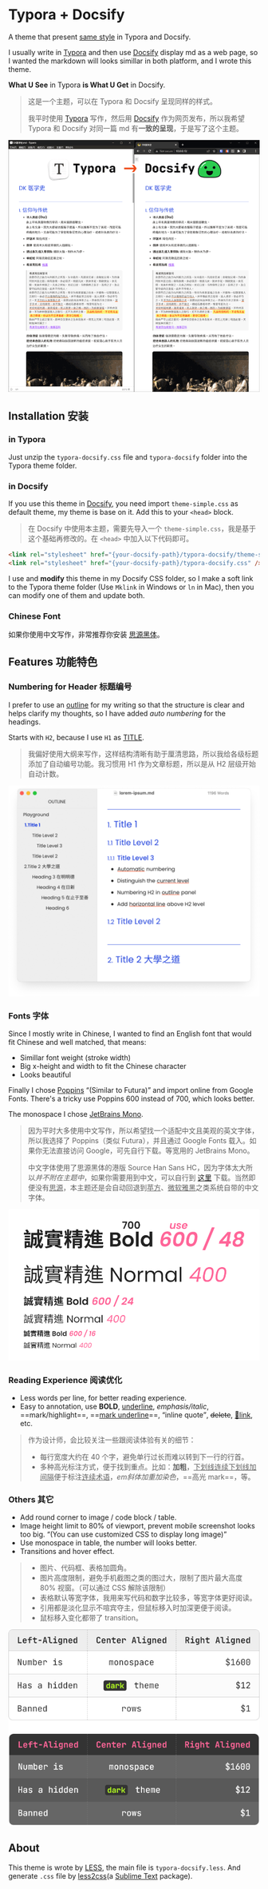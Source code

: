 # Typora + Docsify

A theme that present <u>same style</u> in Typora and Docsify.

I usually write in [Typora](https://typora.io/) and then use [Docsify](https://docsify.js.org) display md as a web page, so I wanted the markdown will looks simillar in both platform, and I wrote this theme.

**What U See** in Typora **is What U Get** in Docsify.

>   这是一个主题，可以在 Typora 和 Docsify 呈现同样的样式。
>
>   我平时使用 [Typora](https://typora.io/) 写作，然后用 [Docsify](https://docsify.js.org) 作为网页发布，所以我希望 Typora 和 Docsify 对同一篇 md 有**一致的呈现**，于是写了这个主题。

![preview](assets/typora_docsify_compare.png)

## Installation 安装

### in Typora

Just unzip the `typora-docsify.css` file and `typora-docsify` folder into the Typora theme folder.

### in Docsify

If you use this theme in <u>Docsify</u>, you need import `theme-simple.css` as default theme, my theme is base on it. Add this to your `<head>` block.

>   在 Docsify 中使用本主题，需要先导入一个 `theme-simple.css`，我是基于这个基础再修改的。在 `<head>` 中加入以下代码即可。

```html
<link rel="stylesheet" href="{your-docsify-path}/typora-docsify/theme-simple.css" />
<link rel="stylesheet" href="{your-docsify-path}/typora-docsify.css" />
```

I use and **modify** this theme in my Docsify CSS folder, so I make a soft link to the Typora theme folder (Use `Mklink` in Windows or `ln` in Mac), then you can modify one of them and update both. 

### Chinese Font

如果你使用中文写作，非常推荐你安装 [思源黑体](https://github.com/adobe-fonts/source-han-sans/releases)。

## Features 功能特色

### Numbering for Header 标题编号

I prefer to use an <u>outline</u> for my writing so that the structure is clear and helps clarify my thoughts, so I have added *auto numbering* for the headings.

Starts with `H2`, because I use `H1` as <u>TITLE</u>.

>   我偏好使用大纲来写作，这样结构清晰有助于厘清思路，所以我给各级标题添加了自动编号功能。我习惯用 H1 作为文章标题，所以是从 H2 层级开始自动计数。

![header-numbering](assets/header-numbering.png)

### Fonts 字体

Since I mostly write in Chinese, I wanted to find an English font that would fit Chinese and well matched, that means:

-   Simillar font weight (stroke width)
-   Big x-height and width to fit the Chinese character
-   Looks beautiful

Finally I chose [Poppins](https://fonts.google.com/specimen/Poppins) <q>(Similar to Futura)</q> and import online from Google Fonts. There's a tricky use Poppins 600 instead of 700, which looks better.

The monospace I chose [JetBrains Mono](https://fonts.google.com/specimen/JetBrains+Mono).

>   因为平时大多使用中文写作，所以希望找一个适配中文且美观的英文字体，所以我选择了 Poppins（类似 Futura），并且通过 Google Fonts 载入。如果你无法直接访问 Google，可先自行下载。等宽用的 JetBrains Mono。
>
>   中文字体使用了思源黑体的港版 Source Han Sans HC，因为字体太大所以*并不附在主题中*，如果你需要用到中文，可以自行到 [这里](https://github.com/adobe-fonts/source-han-sans/releases) 下载。当然即便没有<u>思源</u>，本主题还是会自动回退到<u>苹方</u>、<u>微软雅黑</u>之类系统自带的中文字体。

![font](assets/font.png)

### Reading Experience 阅读优化

-   Less words per line, for better reading experience.
-   Easy to annotation, use **BOLD**, <u>underline</u>, *emphasis/italic*, ==mark/highlight==, ==<u>mark underline</u>==, <q>inline quote</q>, ~~delete~~, [🔗link](#), etc.

>   作为设计师，会比较关注一些跟阅读体验有关的细节：
>
>   -   每行宽度大约在 40 个字，避免单行过长而难以转到下一行的行首。
>   -   多种高光标注方式，便于找到重点。比如：**加粗**，<u>下划线</u><u>连续下划线加间隔</u>便于标注<u>连续</u><u>术语</u>，*em斜体加重加染色*，==高光 mark==，等。

### Others 其它

-   Add round corner to image / code block / table.
-   Image height limit to 80% of viewport, prevent mobile screenshot looks too big. <q>(You can use customized CSS to display long image)</q>
-   Use monospace in table, the number will looks better.
-   Transitions and hover effect.

>   -   图片、代码框、表格加圆角。
>   -   图片高度限制，避免手机截图之类的图过大，限制了图片最大高度 80% 视窗。（可以通过 CSS 解除该限制）
>   -   表格默认等宽字体，我用来写代码和数字比较多，等宽字体更好阅读。
>   -   引用都是淡化显示不喧宾夺主，但鼠标移入时加深更便于阅读。
>   -   鼠标移入变化都带了 transition。

![table](assets/table.png)

## About

This theme is wrote by <u>LESS</u>, the main file is `typora-docsify.less`. And generate `.css` file by [less2css](https://packagecontrol.io/packages/Less2Css)(a <u>Sublime Text</u> package).
